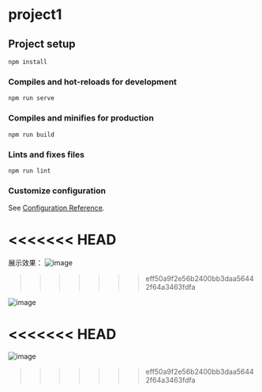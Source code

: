# project1

## Project setup
```
npm install
```

### Compiles and hot-reloads for development
```
npm run serve
```

### Compiles and minifies for production
```
npm run build
```

### Lints and fixes files
```
npm run lint
```

### Customize configuration
See [Configuration Reference](https://cli.vuejs.org/config/).


<<<<<<< HEAD
=======
展示效果：
![image](https://user-images.githubusercontent.com/81366527/180118208-0e2bcdd7-d079-413c-87c2-9ae588222b34.png)
>>>>>>> eff50a9f2e56b2400bb3daa56442f64a3463fdfa

![image](https://user-images.githubusercontent.com/81366527/180118274-59f9925a-316d-4f9a-9585-fa9f34873bb0.png)

<<<<<<< HEAD
=======
![image](https://user-images.githubusercontent.com/81366527/180118370-ab01c1ad-1e14-4cd0-96ef-3b348f5a1139.png)
>>>>>>> eff50a9f2e56b2400bb3daa56442f64a3463fdfa
